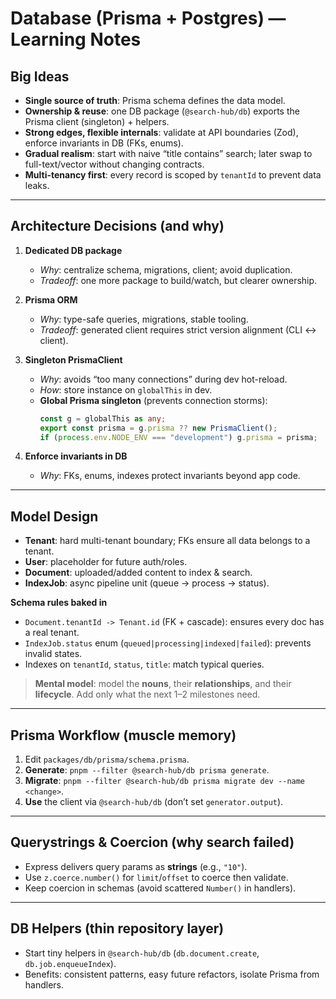 # Database (Prisma + Postgres) — Learning Notes


## Big Ideas 
- **Single source of truth**: Prisma schema defines the data model.
- **Ownership & reuse**: one DB package (`@search-hub/db`) exports the Prisma client (singleton) + helpers.
- **Strong edges, flexible internals**: validate at API boundaries (Zod), enforce invariants in DB (FKs, enums).
- **Gradual realism**: start with naive “title contains” search; later swap to full-text/vector without changing contracts.
- **Multi-tenancy first**: every record is scoped by `tenantId` to prevent data leaks.

---

## Architecture Decisions (and why)

1) **Dedicated DB package**
   - *Why*: centralize schema, migrations, client; avoid duplication.
   - *Tradeoff*: one more package to build/watch, but clearer ownership.

2) **Prisma ORM**
   - *Why*: type-safe queries, migrations, stable tooling.
   - *Tradeoff*: generated client requires strict version alignment (CLI ↔ client).

3) **Singleton PrismaClient**
   - *Why*: avoids “too many connections” during dev hot-reload.
   - *How*: store instance on `globalThis` in dev.
   - **Global Prisma singleton** (prevents connection storms):
        ```ts
        const g = globalThis as any;
        export const prisma = g.prisma ?? new PrismaClient();
        if (process.env.NODE_ENV === "development") g.prisma = prisma;
        ```

1) **Enforce invariants in DB**
   - *Why*: FKs, enums, indexes protect invariants beyond app code.

---

## Model Design

- **Tenant**: hard multi-tenant boundary; FKs ensure all data belongs to a tenant.
- **User**: placeholder for future auth/roles.
- **Document**: uploaded/added content to index & search.
- **IndexJob**: async pipeline unit (queue → process → status).

**Schema rules baked in**
- `Document.tenantId -> Tenant.id` (FK + cascade): ensures every doc has a real tenant.
- `IndexJob.status` enum (`queued|processing|indexed|failed`): prevents invalid states.
- Indexes on `tenantId`, `status`, `title`: match typical queries.

> **Mental model**: model the **nouns**, their **relationships**, and their **lifecycle**. Add only what the next 1–2 milestones need.

---

## Prisma Workflow (muscle memory)

1. Edit `packages/db/prisma/schema.prisma`.
2. **Generate**: `pnpm --filter @search-hub/db prisma generate`.
3. **Migrate**: `pnpm --filter @search-hub/db prisma migrate dev --name <change>`.
4. **Use** the client via `@search-hub/db` (don’t set `generator.output`).

---

## Querystrings & Coercion (why search failed)

- Express delivers query params as **strings** (e.g., `"10"`).
- Use `z.coerce.number()` for `limit`/`offset` to coerce then validate.
- Keep coercion in schemas (avoid scattered `Number()` in handlers).

---

## DB Helpers (thin repository layer)

- Start tiny helpers in `@search-hub/db` (`db.document.create`, `db.job.enqueueIndex`).
- Benefits: consistent patterns, easy future refactors, isolate Prisma from handlers.

